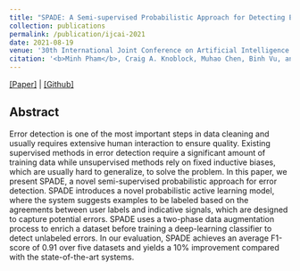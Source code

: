 ```yaml
---
title: "SPADE: A Semi-supervised Probabilistic Approach for Detecting Errors in Tables"
collection: publications
permalink: /publication/ijcai-2021
date: 2021-08-19
venue: '30th International Joint Conference on Artificial Intelligence (IJCAI 2021)'
citation: '<b>Minh Pham</b>, Craig A. Knoblock, Muhao Chen, Binh Vu, and Jay Pujara. (2021).'
---
```

[[Paper]](http://minhptx.github.io/files/ijcai2021.pdf) | [[Github]](https://github.com/minhptx/spade)
## Abstract
Error detection is one of the most important steps in data cleaning and usually requires extensive human interaction to ensure quality. Existing supervised methods in error detection require a significant amount of training data while unsupervised methods rely on fixed inductive biases, which are usually hard to generalize, to solve the problem. In this paper, we present SPADE, a novel semi-supervised probabilistic approach for error detection. SPADE  introduces a novel probabilistic active learning model, where the system suggests examples to be labeled based on the agreements between user labels and indicative signals, which are designed to capture potential errors. SPADE uses a two-phase data augmentation process to enrich a dataset before training a deep-learning classifier to detect unlabeled errors. In our evaluation, SPADE achieves an average F1-score of 0.91 over five datasets and yields a 10% improvement compared with the state-of-the-art systems.